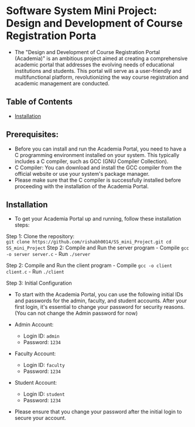 # Software System Mini Project: Design and Development of Course Registration Porta
- The "Design and Development of Course Registration Portal (Academia)" is an ambitious project aimed at creating a comprehensive academic portal that addresses the evolving needs of educational institutions and students. This portal will serve as a user-friendly and multifunctional platform, revolutionizing the way course registration and academic management are conducted.

## Table of Contents

- [Installation](#installation)

## Prerequisites:
- Before you can install and run the Academia Portal, you need to have a C programming environment installed on your system. This typically includes a C compiler, such as GCC (GNU Compiler Collection).
- C Compiler: You can download and install the GCC compiler from the official website or use your system's package manager.
- Please make sure that the C compiler is successfully installed before proceeding with the installation of the Academia Portal.


## Installation
- To get your Academia Portal up and running, follow these installation steps:

Step 1: Clone the repository:   
    ```
        git clone https://github.com/rishabh0014/SS_mini_Project.git
        cd SS_mini_Project
    ```
Step 2: Compile and Run the server program
    - Compile
    ```
        gcc -o server server.c
    ```
    - Run
    ```
        ./server
    ```

Step 2: Compile and Run the client program
    - Compile
    ```
        gcc -o client client.c
    ```
    - Run
    ```
        ./client
    ```

Step 3: Initial Configuration
- To start with the Academia Portal, you can use the following initial IDs and passwords for the admin, faculty, and student accounts. After your first login, it's essential to change your password for security reasons. (You can not change the Admin password for now)

- Admin Account:  
    - Login ID: `admin`
    - Password: `1234`
- Faculty Account: 
    - Login ID: `faculty`
    - Password: `1234`
- Student Account:  
    - Login ID: `student`
    - Password: `1234`
- Please ensure that you change your password after the initial login to secure your account.


